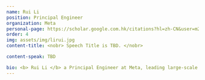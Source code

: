 ```yaml
---
name: Rui Li
position: Principal Engineer
organization: Meta
personal-page: https://scholar.google.com.hk/citations?hl=zh-CN&user=m2bfcScAAAAJ&view_op=list_works&sortby=pubdate
order: 4
img: assets/img/lirui.jpg
content-title: <nobr> Speech Title is TBD. </nobr>

content-speak: TBD

bio: <b> Rui Li </b> a Principal Engineer at Meta, leading large-scale recommendation models and systems across Facebook and Instagram. His team's recent generative recommendation work has been widely adopted within Meta and the industry, driving significant user and business impact. He has published over 20 papers at top conferences, receiving best student paper and 10-year influence paper awards from different different conferences.
---
```

